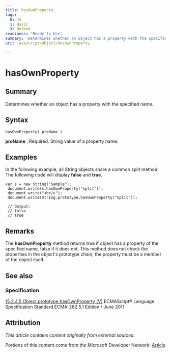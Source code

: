 ```yaml
---
title: hasOwnProperty
tags:
  0: JS
  1: Basic
  3: Method
readiness: 'Ready to Use'
summary: 'Determines whether an object has a property with the specified name.'
uri: javascript/Object/hasOwnProperty

---
```

# hasOwnProperty

## Summary

Determines whether an object has a property with the specified name.

## Syntax

    hasOwnProperty( proName )

**proName**
:   Required. String value of a property name.

## Examples

In the following example, all String objects share a common split method. The following code will display **false** and **true**.

``` {.js}
var s = new String("Sample");
 document.write(s.hasOwnProperty("split"));
 document.write("<br/>");
 document.write(String.prototype.hasOwnProperty("split"));

 // Output:
 // false
 // true
```

## Remarks

The **hasOwnProperty** method returns true if object has a property of the specified name, false if it does not. This method does not check the properties in the object's prototype chain; the property must be a member of the object itself.

## See also

### Specification

[15.2.4.5 Object.prototype.hasOwnProperty (V)](http://www.ecma-international.org/ecma-262/5.1/#sec-15.2.4.5) ECMAScript® Language Specification Standard ECMA-262 5.1 Edition / June 2011

## Attribution

*This article contains content originally from external sources.*

Portions of this content come from the Microsoft Developer Network: [Article](http://msdn.microsoft.com/en-us/library/ie/328kyd6z(v=vs.94).aspx)

